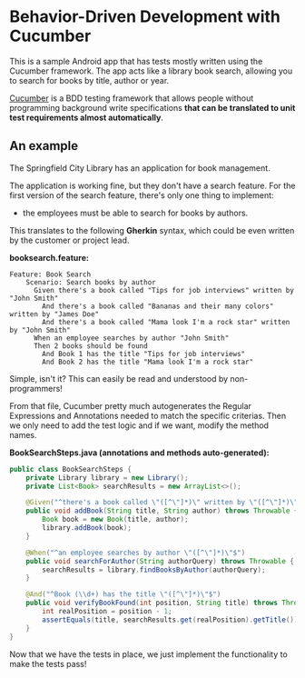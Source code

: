 # Behavior-Driven Development with Cucumber

This is a sample Android app that has tests mostly written using the Cucumber framework. The app acts like a library book search, allowing you to search for books by title, author or year.

[Cucumber](https://cucumber.io/) is a BDD testing framework that allows people without programming background write specifications **that can be translated to unit test requirements almost automatically**.

## An example

The Springfield City Library has an application for book management.

The application is working fine, but they don't have a search feature. For the first version of the search feature, there's only one thing to implement:

* the employees must be able to search for books by authors.

This translates to the following **Gherkin** syntax, which could be even written by the customer or project lead.

**booksearch.feature:**

```gherkin
Feature: Book Search
    Scenario: Search books by author
      Given there's a book called "Tips for job interviews" written by "John Smith"
        And there's a book called "Bananas and their many colors" written by "James Doe"
        And there's a book called "Mama look I'm a rock star" written by "John Smith"
      When an employee searches by author "John Smith"
      Then 2 books should be found
        And Book 1 has the title "Tips for job interviews"
        And Book 2 has the title "Mama look I'm a rock star"
```

Simple, isn't it? This can easily be read and understood by non-programmers!

From that file, Cucumber pretty much autogenerates the Regular Expressions and Annotations needed to match the specific criterias. Then we only need to add the test logic and if we want, modify the method names.


**BookSearchSteps.java (annotations and methods auto-generated):**

```java
public class BookSearchSteps {
    private Library library = new Library();
    private List<Book> searchResults = new ArrayList<>();

    @Given("^there's a book called \"([^\"]*)\" written by \"([^\"]*)\"$")
    public void addBook(String title, String author) throws Throwable {
        Book book = new Book(title, author);
        library.addBook(book);
    }

    @When("^an employee searches by author \"([^\"]*)\"$")
    public void searchForAuthor(String authorQuery) throws Throwable {
        searchResults = library.findBooksByAuthor(authorQuery);
    }

    @And("^Book (\\d+) has the title \"([^\"]*)\"$")
    public void verifyBookFound(int position, String title) throws Throwable {
        int realPosition = position - 1;
        assertEquals(title, searchResults.get(realPosition).getTitle());
    }
}
```

Now that we have the tests in place, we just implement the functionality to make the tests pass!